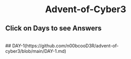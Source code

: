 <h1 align="center">
  Advent-of-Cyber3
  </h1>
<h2 align="left">
  Click on Days to see Answers
  </h2>
  <br>
  ## DAY-1(https://github.com/n00bcooD3R/advent-of-cyber3/blob/main/DAY-1.md)
